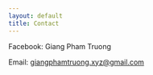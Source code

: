 ```yaml
---
layout: default
title: Contact
---
```


Facebook: Giang Pham Truong

Email: giangphamtruong.xyz@gmail.com